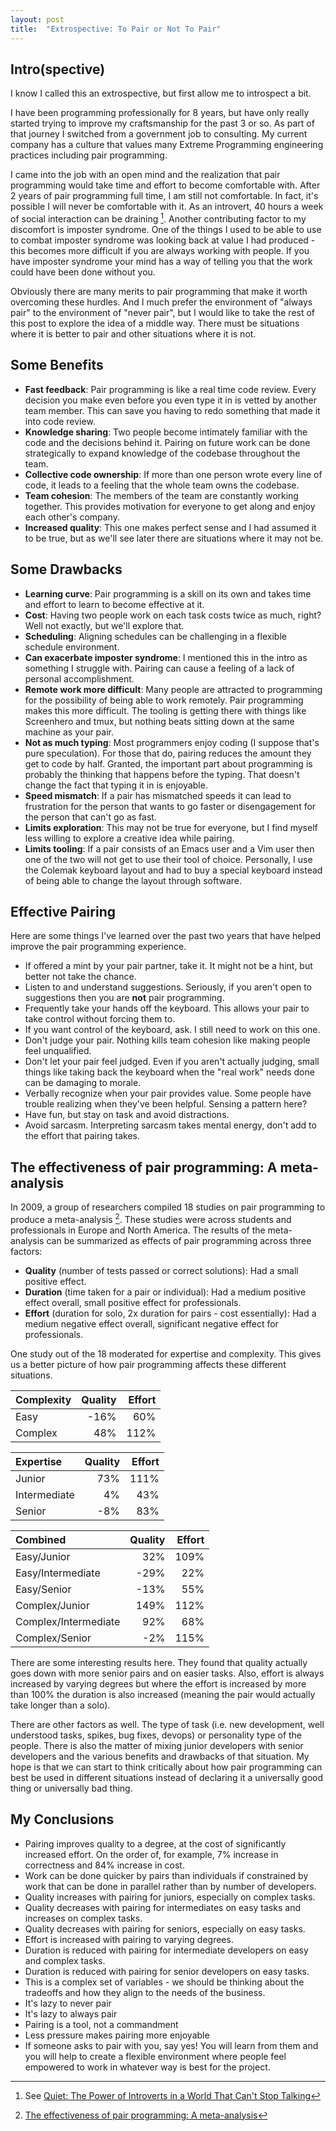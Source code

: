 ```yaml
---
layout: post
title:  "Extrospective: To Pair or Not To Pair"
---
```


Intro(spective)
---------------
I know I called this an extrospective, but first allow me to introspect a bit.

I have been programming professionally for 8 years, but have only really started trying to improve my craftsmanship for the past 3 or so.  As part of that journey I switched from a government job to consulting.  My current company has a culture that values many Extreme Programming engineering practices including pair programming.

I came into the job with an open mind and the realization that pair programming would take time and effort to become comfortable with.  After 2 years of pair programming full time, I am still not comfortable.  In fact, it's possible I will never be comfortable with it.  As an introvert, 40 hours a week of social interaction can be draining [^1].  Another contributing factor to my discomfort is imposter syndrome.  One of the things I used to be able to use to combat imposter syndrome was looking back at value I had produced - this becomes more difficult if you are always working with people.  If you have imposter syndrome your mind has a way of telling you that the work could have been done without you.

Obviously there are many merits to pair programming that make it worth overcoming these hurdles.  And I much prefer the environment of "always pair" to the environment of "never pair", but I would like to take the rest of this post to explore the idea of a middle way.  There must be situations where it is better to pair and other situations where it is not.

Some Benefits
-------------
- **Fast feedback**: Pair programming is like a real time code review. Every decision you make even before you even type it in is vetted by another team member.  This can save you having to redo something that made it into code review.
- **Knowledge sharing**: Two people become intimately familiar with the code and the decisions behind it.  Pairing on future work can be done strategically to expand knowledge of the codebase throughout the team.
- **Collective code ownership**: If more than one person wrote every line of code, it leads to a feeling that the whole team owns the codebase.
- **Team cohesion**: The members of the team are constantly working together.  This provides motivation for everyone to get along and enjoy each other's company.
- **Increased quality**: This one makes perfect sense and I had assumed it to be true, but as we'll see later there are situations where it may not be.

Some Drawbacks
--------------
- **Learning curve**: Pair programming is a skill on its own and takes time and effort to learn to become effective at it.
- **Cost**: Having two people work on each task costs twice as much, right?  Well not exactly, but we'll explore that.
- **Scheduling**: Aligning schedules can be challenging in a flexible schedule environment.
- **Can exacerbate imposter syndrome**: I mentioned this in the intro as something I struggle with. Pairing can cause a feeling of a lack of personal accomplishment.
- **Remote work more difficult**: Many people are attracted to programming for the possibility of being able to work remotely.  Pair programming makes this more difficult.  The tooling is getting there with things like Screenhero and tmux, but nothing beats sitting down at the same machine as your pair.
- **Not as much typing**: Most programmers enjoy coding (I suppose that's pure speculation). For those that do, pairing reduces the amount they get to code by half.  Granted, the important part about programming is probably the thinking that happens before the typing.  That doesn't change the fact that typing it in is enjoyable.
- **Speed mismatch**: If a pair has mismatched speeds it can lead to frustration for the person that wants to go faster or disengagement for the person that can't go as fast.
- **Limits exploration**: This may not be true for everyone, but I find myself less willing to explore a creative idea while pairing.
- **Limits tooling**: If a pair consists of an Emacs user and a Vim user then one of the two will not get to use their tool of choice.  Personally, I use the Colemak keyboard layout and had to buy a special keyboard instead of being able to change the layout through software.

Effective Pairing
-----------------
Here are some things I've learned over the past two years that have helped improve the pair programming experience.

- If offered a mint by your pair partner, take it.  It might not be a hint, but better not take the chance.
- Listen to and understand suggestions.  Seriously, if you aren't open to suggestions then you are **not** pair programming.
- Frequently take your hands off the keyboard.  This allows your pair to take control without forcing them to.
- If you want control of the keyboard, ask.  I still need to work on this one.
- Don't judge your pair.  Nothing kills team cohesion like making people feel unqualified.
- Don't let your pair feel judged.  Even if you aren't actually judging, small things like taking back the keyboard when the "real work" needs done can be damaging to morale.
- Verbally recognize when your pair provides value.  Some people have trouble realizing when they've been helpful.  Sensing a pattern here?
- Have fun, but stay on task and avoid distractions.
- Avoid sarcasm.  Interpreting sarcasm takes mental energy, don't add to the effort that pairing takes.

The effectiveness of pair programming: A meta-analysis
------------------------------------------------------
In 2009, a group of researchers compiled 18 studies on pair programming to produce a meta-analysis [^2].  These studies were across students and professionals in Europe and North America.  The results of the meta-analysis can be summarized as effects of pair programming across three factors:

- **Quality** (number of tests passed or correct solutions): Had a small positive effect.
- **Duration** (time taken for a pair or individual): Had a medium positive effect overall, small positive effect for professionals.
- **Effort** (duration for solo, 2x duration for pairs - cost essentially): Had a medium negative effect overall, significant negative effect for professionals.

One study out of the 18 moderated for expertise and complexity.  This gives us a better picture of how pair programming affects these different situations.

|Complexity|Quality|Effort|
|:---      |   ---:|  ---:|
|Easy      |-16%   |60%   |
|Complex   |48%    |112%  |

|Expertise   |Quality|Effort|
|:---        |   ---:|  ---:|
|Junior      |73%    |111%  |
|Intermediate|4%     |43%   |
|Senior      |-8%    |83%

|Combined            |Quality|Effort|
|:---                |   ---:|  ---:|
|Easy/Junior         |32%    |109%  |
|Easy/Intermediate   |-29%   |22%   |
|Easy/Senior         |-13%   |55%   |
|Complex/Junior      |149%   |112%  |
|Complex/Intermediate|92%    |68%   |
|Complex/Senior      |-2%    |115%  |

There are some interesting results here.  They found that quality actually goes down with more senior pairs and on easier tasks.  Also, effort is always increased by varying degrees but where the effort is increased by more than 100% the duration is also increased (meaning the pair would actually take longer than a solo).

There are other factors as well.  The type of task (i.e. new development, well understood tasks, spikes, bug fixes, devops) or personality type of the people.  There is also the matter of mixing junior developers with senior developers and the various benefits and drawbacks of that situation.  My hope is that we can start to think critically about how pair programming can best be used in different situations instead of declaring it a universally good thing or universally bad thing.

My Conclusions
--------------
- Pairing improves quality to a degree, at the cost of significantly increased effort.  On the order of, for example, 7% increase in correctness and 84% increase in cost.
- Work can be done quicker by pairs than individuals if constrained by work that can be done in parallel rather than by number of developers.
- Quality increases with pairing for juniors, especially on complex tasks.
- Quality decreases with pairing for intermediates on easy tasks and increases on complex tasks.
- Quality decreases with pairing for seniors, especially on easy tasks.
- Effort is increased with pairing to varying degrees.
- Duration is reduced with pairing for intermediate developers on easy and complex tasks.
- Duration is reduced with pairing for senior developers on easy tasks.
- This is a complex set of variables - we should be thinking about the tradeoffs and how they align to the needs of the business.
- It's lazy to never pair
- It's lazy to always pair
- Pairing is a tool, not a commandment
- Less pressure makes pairing more enjoyable
- If someone asks to pair with you, say yes!  You will learn from them and you will help to create a flexible environment where people feel empowered to work in whatever way is best for the project.

[^1]: See [Quiet: The Power of Introverts in a World That Can't Stop Talking](http://www.amazon.com/gp/product/0307352153/ref=as_li_tl?ie=UTF8&camp=1789&creative=9325&creativeASIN=0307352153&linkCode=as2&tag=darth07-20&linkId=LJ45SNCXPSVLSXKQ)
[^2]: [The effectiveness of pair programming: A meta-analysis](http://dl.acm.org/citation.cfm?id=1539606#.VzPW_fb2bc8.link)
